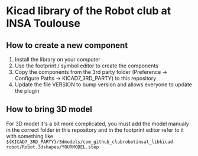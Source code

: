 # Kicad library of the Robot club at INSA Toulouse

## How to create a new component

1. Install the library on your computer
2. Use the footprint / symbol editor to create the components
3. Copy the components from the 3rd party folder (Preference -> Configure Paths -> KICAD7_3RD_PARTY) to this repository
4. Update the file VERSION to bump version and allows everyone to update the plugin

## How to bring 3D model

For 3D model it's a bit more complicated, you must add the model manualy in the correct folder in this repository and in the footprint editor 
refer to it with something like `${KICAD7_3RD_PARTY}/3dmodels/com_github_clubrobotinsat_libkicad-robot/Robot.3dshapes/YOURMODEL.step`

